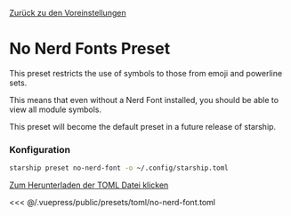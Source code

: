 [Zurück zu den Voreinstellungen](./README.md#no-nerd-fonts)

# No Nerd Fonts Preset

This preset restricts the use of symbols to those from emoji and powerline sets.

This means that even without a Nerd Font installed, you should be able to view all module symbols.

This preset will become the default preset in a future release of starship.

### Konfiguration

```sh
starship preset no-nerd-font -o ~/.config/starship.toml
```

[Zum Herunterladen der TOML Datei klicken](/presets/toml/no-nerd-font.toml)

<<< @/.vuepress/public/presets/toml/no-nerd-font.toml

